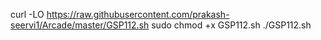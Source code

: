 curl -LO https://raw.githubusercontent.com/prakash-seervi1/Arcade/master/GSP112.sh
sudo chmod +x GSP112.sh
./GSP112.sh
